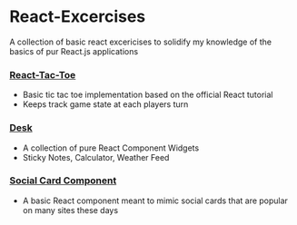 # React-Excercises 
A collection of basic react excericises to solidify my knowledge of the basics of pur React.js applications

### [React-Tac-Toe](https://github.com/bpowell15/React-Excercises/tree/master/react-tac-toe)
- Basic tic tac toe implementation based on the official React tutorial 
- Keeps track game state at each players turn 
### [Desk](https://github.com/bpowell15/React-Excercises/tree/master/Desk) 
- A collection of pure React Component Widgets 
- Sticky Notes, Calculator, Weather Feed
### [Social Card Component](https://github.com/bpowell15/React-Excercises/tree/master/social-card)
- A basic React component meant to mimic social cards that are popular on many sites these days
